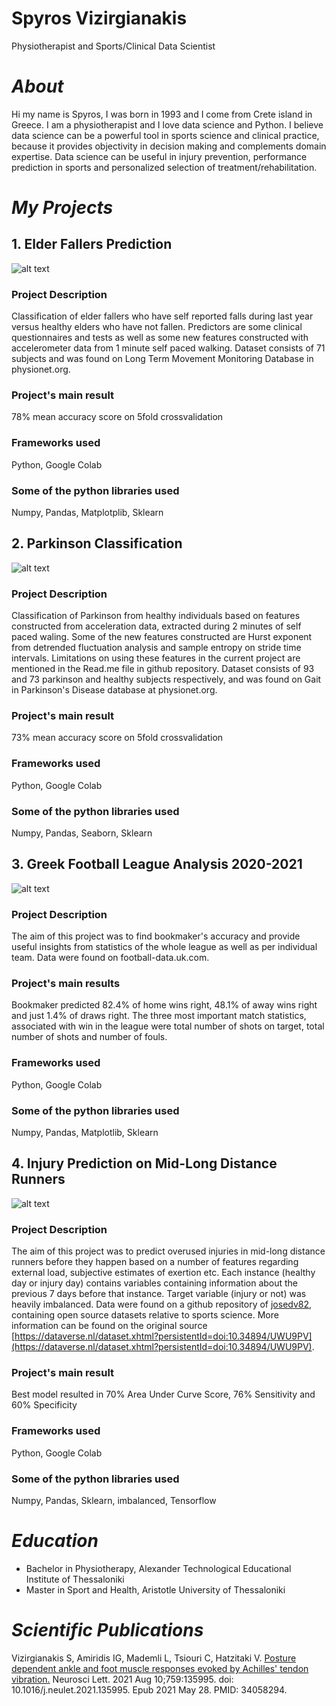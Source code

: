 # Spyros Vizirgianakis

Physiotherapist and Sports/Clinical Data Scientist

# *About*
Hi my name is Spyros, I was born in 1993 and I come from Crete island in Greece. I am a physiotherapist and I love data science and Python. I believe data science can be a powerful tool in sports science and clinical practice, because it provides objectivity in decision making and complements domain expertise. Data science can be useful in injury prevention, performance prediction in sports and personalized selection of treatment/rehabilitation.

# *My Projects*
## **1. Elder Fallers Prediction**
![alt text](Fallers_SVMDecisionBoundaries_onMDS_randomforest_proximitymatrix_features.png)
### Project Description
Classification of elder fallers who have self reported falls during last year versus healthy elders who have not fallen. Predictors are some clinical questionnaires and tests as well as some new features constructed with accelerometer data from 1 minute self paced walking. Dataset consists of 71 subjects and was found on Long Term Movement Monitoring Database in physionet.org.
### Project's main result
78% mean accuracy score on 5fold crossvalidation 
### Frameworks used
Python, Google Colab
### Some of the python libraries used
Numpy, Pandas, Matplotplib, Sklearn

## **2. Parkinson Classification**
![alt text](Parkinson_MLmodel_Scores_5cv.png)
### Project Description
Classification of Parkinson from healthy individuals based on features constructed from acceleration data, extracted during 2 minutes of self paced waling. Some of the new features constructed are Hurst exponent from detrended fluctuation analysis and sample entropy on stride time intervals. Limitations on using these features in the current project are mentioned in the Read.me file in github repository. Dataset consists of 93 and 73 parkinson and healthy subjects respectively, and was found on Gait in Parkinson's Disease database at physionet.org.
### Project's main result
73% mean accuracy score on 5fold crossvalidation
### Frameworks used
Python, Google Colab
### Some of the python libraries used
Numpy, Pandas, Seaborn, Sklearn

## **3. Greek Football League Analysis 2020-2021**
![alt text](perc_pred_wins_vs_perc_true_wins.png)
### Project Description
The aim of this project was to find bookmaker's accuracy and provide useful insights from statistics of the whole league as well as per individual team. Data were found on football-data.uk.com.
### Project's main results
Bookmaker predicted 82.4% of home wins right, 48.1% of away wins right and just 1.4% of draws right. The three most important match statistics, associated with win in the league were total number of shots on target, total number of shots and number of fouls.
### Frameworks used
Python, Google Colab
### Some of the python libraries used
Numpy, Pandas, Matplotlib, Sklearn

## **4. Injury Prediction on Mid-Long Distance Runners**
![alt text](WeightedXGBoost_Metrics_TestSet.png)
### Project Description
The aim of this project was to predict overused injuries in mid-long distance runners before they happen based on a number of features regarding external load, subjective estimates of exertion etc. Each instance (healthy day or injury day) contains variables containing information about the previous 7 days before that instance. Target variable (injury or not) was heavily imbalanced. Data were found on a github repository of [josedv82](https://github.com/josedv82/public_sport_science_datasets), containing open source datasets relative to sports science. More information can be found on the original source [https://dataverse.nl/dataset.xhtml?persistentId=doi:10.34894/UWU9PV](https://dataverse.nl/dataset.xhtml?persistentId=doi:10.34894/UWU9PV).
### Project's main result
Best model resulted in 70% Area Under Curve Score, 76% Sensitivity and 60% Specificity
### Frameworks used
Python, Google Colab
### Some of the python libraries used
Numpy, Pandas, Sklearn, imbalanced, Tensorflow

# *Education*
* Bachelor in Physiotherapy, Alexander Technological Educational Institute of Thessaloniki
* Master in Sport and Health, Aristotle University of Thessaloniki

# *Scientific Publications*
Vizirgianakis S, Amiridis IG, Mademli L, Tsiouri C, Hatzitaki V. [Posture dependent ankle and foot muscle responses evoked by Achilles' tendon vibration.](https://www.sciencedirect.com/science/article/abs/pii/S0304394021003736?via%3Dihub) Neurosci Lett. 2021 Aug 10;759:135995. doi: 10.1016/j.neulet.2021.135995. Epub 2021 May 28. PMID: 34058294.
